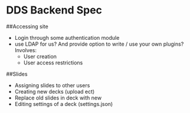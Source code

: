 DDS Backend Spec
=============== 

##Accessing site
* Login through some authentication module
* use LDAP for us? And provide option to write / use your own plugins?
Involves:
  * User creation
  * User access restrictions

##Slides
* Assigning slides to other users
* Creating new decks (upload ect)
* Replace old slides in deck with new
* Editing settings of a deck (settings.json)




